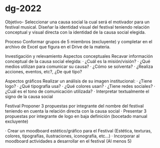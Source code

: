 # dg-2022
Objetivo-
Seleccionar una causa social la cual será el motivador para un festival
musical.
Diseñar la identidad visual del festival teniendo relación conceptual y
visual directa con la identidad de la causa social elegida.

Proceso
Conformar grupos de 5 miembros (excluyente) y completar en el archivo
de Excel que figura en el Drive de la materia.

Investigación y relevamiento
Aspectos conceptuales
Recavar información conceptual
de la causa social elegida:
· ¿Cuál es la misión/visión?
· ¿Qué medios utilizan para
comunicar su causa?
· ¿Cómo se solventa?
· ¿Realiza acciones, eventos, etc?,
¿De qué tipo?

Aspectos gráficos
Realizar un análisis de su imagen
institucional:
· ¿Tiene logo?
· ¿Qué tipografía usa?
· ¿Qué colores usan?
· ¿Tiene redes sociales?
· ¿Cuál es el tono de
comunicación utilizada?
· Interpretar textualmente el signo
de la causa social

Festival
Proponer 3 propuestas por
integrante del nombre del festival
teniendo en cuenta la relación
directa con la causa social
· Presentar 3 propuestas por
integrante de logo en baja
definición (bocetado manual
excluyente)

· Crear un moodboard
estético/gráfico para el Festival
(Estética, texturas, colores,
tipografías, ilustraciones,
iconografía, etc...)
· Incorporar al moodboard
actividades a desarrollar en el
festival (Al menos 5)
